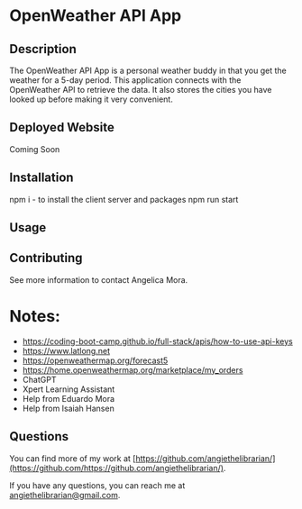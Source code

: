 # OpenWeather API App

## Description

The OpenWeather API App is a personal weather buddy in that you get the weather for a 5-day period. This application connects with the OpenWeather API to retrieve the data. It also stores the cities you have looked up before making it very convenient. 

## Deployed Website
Coming Soon

## Installation

npm i - to install the client server and packages
npm run start 

## Usage



## Contributing

See more information to contact Angelica Mora.

# Notes: 
- https://coding-boot-camp.github.io/full-stack/apis/how-to-use-api-keys
- https://www.latlong.net
- https://openweathermap.org/forecast5
- https://home.openweathermap.org/marketplace/my_orders
- ChatGPT
- Xpert Learning Assistant
- Help from Eduardo Mora
- Help from Isaiah Hansen

## Questions

You can find more of my work at [https://github.com/angiethelibrarian/](https://github.com/https://github.com/angiethelibrarian/).

If you have any questions, you can reach me at [angiethelibrarian@gmail.com](mailto:angiethelibrarian@gmail.com).